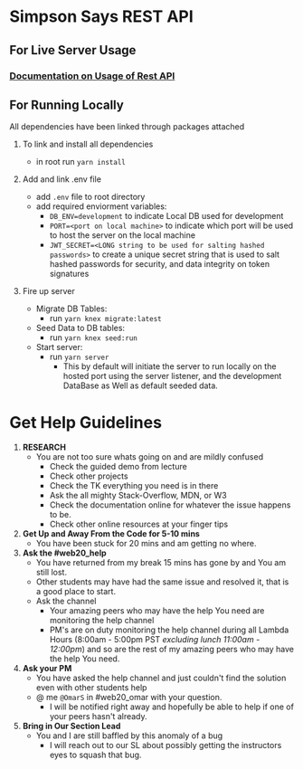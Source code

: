 # Simpson Says REST API
## For Live Server Usage
### [Documentation on Usage of Rest API](http://simpsonsaysapidocs.surge.sh)
## **For Running Locally**

All dependencies have been linked through packages attached
1. To link and install all dependencies
    * in root run `yarn install`
    
1. Add and link .env file
    * add `.env` file to root directory
    * add required enviorment variables:
        * `DB_ENV=development` to indicate Local DB used for development
        * `PORT=<port on local machine>` to indicate which port will be used to host the server on the local machine
        * `JWT_SECRET=<LONG string to be used for salting hashed passwords>` to create a unique secret string that is used to salt hashed passwords for security, and data integrity on token signatures

1. Fire up server
    * Migrate DB Tables:
        * run `yarn knex migrate:latest`
    * Seed Data to DB tables:
        * run `yarn knex seed:run`
    * Start server:
        * run `yarn server`
            * This by default will initiate the server to run locally on the hosted port using the server listener, and the development DataBase as Well as default seeded data.




# Get Help Guidelines
1. **RESEARCH**
    * You are not too sure whats going on and are mildly confused
        * Check the guided demo from lecture
        * Check other projects
        * Check the TK everything you need is in there
        * Ask the all mighty Stack-Overflow, MDN, or W3
        * Check the documentation online for whatever the issue happens to be.
        * Check other online resources at your finger tips
1. **Get Up and Away From the Code for 5-10 mins**
    * You have been stuck for 20 mins and am getting no where.
1. **Ask the #web20_help** 
    * You have returned from my break 15 mins has gone by and You am still lost.
    * Other students may have had the same issue and resolved it, that is a good place to start.
    * Ask the channel 
        * Your amazing peers who may have the help You need are monitoring the help channel
        * PM's are on duty monitoring the help channel during all Lambda Hours (8:00am - 5:00pm PST *_excluding lunch 11:00am -                 12:00pm_*) and so are the rest of my amazing peers who may have the help You need.
1. **Ask your PM**
    * You have asked the help channel and just couldn't find the solution even with other students help
    * @ me `@OmarS` in #web20_omar with your question.
        * I will be notified right away and hopefully be able to help if one of your peers hasn't already.
1. **Bring in Our Section Lead**
    * You and I are still baffled by this anomaly of a bug
        * I will reach out to our SL about possibly getting the instructors eyes to squash that bug.
    